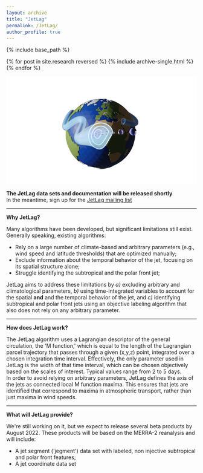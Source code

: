 ```yaml
---
layout: archive
title: "JetLag"
permalink: /JetLag/
author_profile: true
---
```


{% include base_path %}

{% for post in site.research reversed %}
  {% include archive-single.html %}
{% endfor %}


![](../images/logo2.png)

**The JetLag data sets and documentation will be released shortly**<br>
In the meantime, sign up for the [JetLag mailing list](https://web.lists.fas.harvard.edu/mailman/lists/jetlag.lists.fas.harvard.edu/)<br>

---

**Why JetLag?**<br>

Many algorithms have been developed, but significant limitations still exist. Generally speaking, existing algorithms:<br>
* Rely on a large number of climate-based and arbitrary parameters (e.g., wind speed and latitude thresholds) that are optimized manually;
* Exclude information about the temporal behavior of the jet, focusing on its spatial structure alone;
* Struggle identifying the subtropical and the polar front jet;

JetLag aims to address these limitations by <em>a)</em> excluding arbitrary and climatological parameters, <em>b)</em> using time-integrated variables to account for the spatial **and** and the temporal behavior of the jet, and <em>c)</em> identifying subtropical and polar front jets using an objective labeling algorithm that also does not rely on any arbitrary parameter.<br>

---

**How does JetLag work?**

The JetLag algorithm uses a Lagrangian descriptor of the general circulation, the 'M function,' which is equal to the length of the Lagrangian parcel trajectory that passes through a given (x,y,z) point, integrated over a chosen integration time interval. Effectively, the only parameter used in JetLag is the width of that time interval, which can be chosen objectively based on the scales of interest. Typical values range from 2 to 5 days.<br>
In order to avoid relying on arbitrary parameters, JetLag defines the axis of the jets as connected local M function maxima. This ensures that jets are identified that correspond to maxima in atmospheric transport, rather than just maxima in wind speeds.<br>

---

**What will JetLag provide?**

We're still working on it, but we expect to release several beta products by August 2022. These products will be based on the MERRA-2 reanalysis and will include:<br>

* A jet segment ('jegment') data set with labeled, non injective subtropical and polar front features;
* A jet coordinate data set


